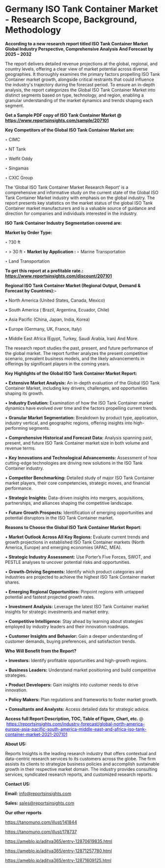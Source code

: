 # Germany ISO Tank Container Market - Research Scope, Background, Methodology

<strong>According to a new research report titled ISO Tank Container Market Global Industry Perspective, Comprehensive Analysis And Forecast by 2025 – 2032</strong>

The report delivers detailed revenue projections at the global, regional, and country levels, offering a clear view of market potential across diverse geographies. It thoroughly examines the primary factors propelling ISO Tank Container market growth, alongside critical restraints that could influence the industry's trajectory during the forecast period. To ensure an in-depth analysis, the report categorizes the Global ISO Tank Container Market into distinct segments based on type, technology, and region, enabling a granular understanding of the market dynamics and trends shaping each segment.

<strong>Get a Sample PDF copy of ISO Tank Container Market </strong><strong>@<a href=https://www.reportsinsights.com/sample/207101 style=color:#0000ff;> https://www.reportsinsights.com/sample/207101</a></strong></font>

<strong>Key Competitors of the Global ISO Tank Container Market are:</strong>

‣ CIMC

‣ NT Tank

‣ Welfit Oddy

‣ Singamas

‣ CXIC Group

The ‘Global ISO Tank Container Market Research Report’ is a comprehensive and informative study on the current state of the Global ISO Tank Container Market industry with emphasis on the global industry. The report presents key statistics on the market status of the global ISO Tank Container market manufacturers and is a valuable source of guidance and direction for companies and individuals interested in the industry.

<strong>ISO Tank Container Industry Segmentation covered are:</strong>

<strong>Market by Order Type: </strong>

‣ ?30 ft

‣ > 30 ft
‣ 
<strong>Market by Application :</strong>
‣ Marine Transportation

‣ Land Transportation

<strong>To get this report at a profitable rate.: <a href=https://www.reportsinsights.com/discount/207101 style=color:#0000ff;>https://www.reportsinsights.com/discount/207101</a></strong></font>

<strong>Regional ISO Tank Container Market (Regional Output, Demand &amp; Forecast by Countries):-</strong>

• North America (United States, Canada, Mexico)

• South America ( Brazil, Argentina, Ecuador, Chile)

• Asia Pacific (China, Japan, India, Korea)

• Europe (Germany, UK, France, Italy)

• Middle East Africa (Egypt, Turkey, Saudi Arabia, Iran) And More.

The research report studies the past, present, and future performance of the global market. The report further analyzes the present competitive scenario, prevalent business models, and the likely advancements in offerings by significant players in the coming years.

<strong>Key Highlights of the Global ISO Tank Container Market Report:</strong>

• <strong>Extensive Market Analysis:</strong> An in-depth evaluation of the Global ISO Tank Container Market, including key drivers, challenges, and opportunities shaping its growth.

• <strong>Industry Evolution:</strong> Examination of how the ISO Tank Container market dynamics have evolved over time and the factors propelling current trends.

• <strong>Granular Market Segmentation:</strong> Breakdown by product type, application, industry vertical, and geographic regions, offering insights into high-performing segments.

• <strong>Comprehensive Historical and Forecast Data:</strong> Analysis spanning past, present, and future ISO Tank Container market size in both volume and revenue terms.

• <strong>Key Innovations and Technological Advancements:</strong> Assessment of how cutting-edge technologies are driving new solutions in the ISO Tank Container industry.

• <strong>Competitor Benchmarking:</strong> Detailed study of major ISO Tank Container market players, their core competencies, strategic moves, and financial performance.

• <strong>Strategic Insights:</strong> Data-driven insights into mergers, acquisitions, partnerships, and alliances shaping the competitive landscape.

• <strong>Future Growth Prospects:</strong> Identification of emerging opportunities and potential disruptors in the ISO Tank Container market.

<strong>Reasons to Choose the Global ISO Tank Container Market Report:</strong>

• <strong>Market Outlook Across All Key Regions:</strong> Evaluate current trends and growth projections in established ISO Tank Container markets (North America, Europe) and emerging economies (APAC, MEA).

• <strong>Strategic Industry Assessment:</strong> Use Porter’s Five Forces, SWOT, and PESTLE analyses to uncover potential risks and opportunities.

• <strong>Growth-Driving Segments:</strong> Identify which product categories and industries are projected to achieve the highest ISO Tank Container market shares.

• <strong>Emerging Regional Opportunities:</strong> Pinpoint regions with untapped potential and fastest projected growth rates.

• <strong>Investment Analysis:</strong> Leverage the latest ISO Tank Container market insights for strategic investments and market entry.

• <strong>Competitive Intelligence:</strong> Stay ahead by learning about strategies employed by industry leaders and their innovation roadmaps.

• <strong>Customer Insights and Behavior:</strong> Gain a deeper understanding of customer demands, buying preferences, and satisfaction trends.

<strong>Who Will Benefit from the Report?</strong>

• <strong>Investors:</strong> Identify profitable opportunities and high-growth regions.

• <strong>Business Leaders:</strong> Understand market positioning and build competitive strategies.

• <strong>Product Developers:</strong> Gain insights into customer needs to drive innovation.

• <strong>Policy Makers:</strong> Plan regulations and frameworks to foster market growth.

• <strong>Consultants and Analysts:</strong> Access detailed data for strategic advice.
</ul>
<strong>Access full Report Description, TOC, Table of Figure, Chart, etc. </strong>@  <a href=https://reportsinsights.com/industry-forecast/global-north-america-europe-asia-pacific-south-america-middle-east-and-africa-iso-tank-container-market-2021-207101 style=color:#0000ff;>https://reportsinsights.com/industry-forecast/global-north-america-europe-asia-pacific-south-america-middle-east-and-africa-iso-tank-container-market-2021-207101</a></font>

<strong><strong>About US</strong>:</strong>

Reports Insights is the leading research industry that offers contextual and data-centric research services to its customers across the globe. The firm assists its clients to strategize business policies and accomplish sustainable growth in their respective market domain. The industry provides consulting services, syndicated research reports, and customized research reports.

<strong>Contact US:</strong>

<p class=""""><b>Email:</b> <a href=mailto:info@reportsinsights.com>info@reportsinsights.com</a></p>
<p class=""""><b>Sales:</b> <a href=mailto:sales@reportsinsights.com>sales@reportsinsights.com</a></p>

<strong>Our other reports</strong>

<a href=https://tanomuno.com/illust/141844>https://tanomuno.com/illust/141844</a>

<a href=https://tanomuno.com/illust/178737>https://tanomuno.com/illust/178737</a>

<a href=https://ameblo.jp/aditya365/entry-12870619835.html>https://ameblo.jp/aditya365/entry-12870619835.html</a>

<a href=https://ameblo.jp/aditya365/entry-12871257780.html>https://ameblo.jp/aditya365/entry-12871257780.html</a>

<a href=https://ameblo.jp/aditya365/entry-12871609125.html>https://ameblo.jp/aditya365/entry-12871609125.html</a>

